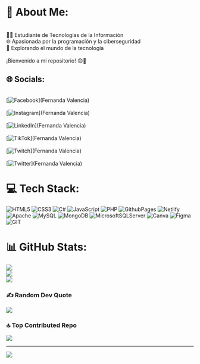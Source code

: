






# 💫 About Me:
<br>👩‍💻 Estudiante de Tecnologías de la Información<br>🌐 Apasionada por la programación y la ciberseguridad<br>🚀 Explorando el mundo de la tecnología<br><br>¡Bienvenido a mi repositorio! 😊👋<br>


## 🌐 Socials:
<br>[![Facebook](https://img.shields.io/badge/Facebook-%231877F2.svg?logo=Facebook&logoColor=white)](Fernanda Valencia)<br>
<br> [![Instagram](https://img.shields.io/badge/Instagram-%23E4405F.svg?logo=Instagram&logoColor=white)](Fernanda Valencia)<br>
<br>[![LinkedIn](https://img.shields.io/badge/LinkedIn-%230077B5.svg?logo=linkedin&logoColor=white)](Fernanda Valencia)<br> 
<br>[![TikTok](https://img.shields.io/badge/TikTok-%23000000.svg?logo=TikTok&logoColor=white)](Fernanda Valencia)<br>
<br>[![Twitch](https://img.shields.io/badge/Twitch-%239146FF.svg?logo=Twitch&logoColor=white)](Fernanda Valencia)<br> 
<br>[![Twitter](https://img.shields.io/badge/Twitter-%231DA1F2.svg?logo=Twitter&logoColor=white)](Fernanda Valencia) <br>

# 💻 Tech Stack:
![HTML5](https://img.shields.io/badge/html5-%23E34F26.svg?style=for-the-badge&logo=html5&logoColor=white) ![CSS3](https://img.shields.io/badge/css3-%231572B6.svg?style=for-the-badge&logo=css3&logoColor=white) ![C#](https://img.shields.io/badge/c%23-%23239120.svg?style=for-the-badge&logo=c-sharp&logoColor=white) ![JavaScript](https://img.shields.io/badge/javascript-%23323330.svg?style=for-the-badge&logo=javascript&logoColor=%23F7DF1E) ![PHP](https://img.shields.io/badge/php-%23777BB4.svg?style=for-the-badge&logo=php&logoColor=white) ![GithubPages](https://img.shields.io/badge/github%20pages-121013?style=for-the-badge&logo=github&logoColor=white) ![Netlify](https://img.shields.io/badge/netlify-%23000000.svg?style=for-the-badge&logo=netlify&logoColor=#00C7B7) ![Apache](https://img.shields.io/badge/apache-%23D42029.svg?style=for-the-badge&logo=apache&logoColor=white) ![MySQL](https://img.shields.io/badge/mysql-%2300000f.svg?style=for-the-badge&logo=mysql&logoColor=white) ![MongoDB](https://img.shields.io/badge/MongoDB-%234ea94b.svg?style=for-the-badge&logo=mongodb&logoColor=white) ![MicrosoftSQLServer](https://img.shields.io/badge/Microsoft%20SQL%20Server-CC2927?style=for-the-badge&logo=microsoft%20sql%20server&logoColor=white) ![Canva](https://img.shields.io/badge/Canva-%2300C4CC.svg?style=for-the-badge&logo=Canva&logoColor=white) ![Figma](https://img.shields.io/badge/figma-%23F24E1E.svg?style=for-the-badge&logo=figma&logoColor=white) ![GIT](https://img.shields.io/badge/Git-fc6d26?style=for-the-badge&logo=git&logoColor=white)
# 📊 GitHub Stats:
![](https://github-readme-stats.vercel.app/api?username=FERNANDA-VALENCIA&theme=vue&hide_border=false&include_all_commits=false&count_private=false)<br/>
![](https://github-readme-streak-stats.herokuapp.com/?user=FERNANDA-VALENCIA&theme=vue&hide_border=false)<br/>
![](https://github-readme-stats.vercel.app/api/top-langs/?username=FERNANDA-VALENCIA&theme=vue&hide_border=false&include_all_commits=false&count_private=false&layout=compact)

### ✍️ Random Dev Quote
![](https://quotes-github-readme.vercel.app/api?type=horizontal&theme=dark)

### 🔝 Top Contributed Repo
![](https://github-contributor-stats.vercel.app/api?username=FERNANDA-VALENCIA&limit=5&theme=dark&combine_all_yearly_contributions=true)

---
[![](https://visitcount.itsvg.in/api?id=FERNANDA-VALENCIA&icon=7&color=0)](https://visitcount.itsvg.in)

<!-- Proudly created with GPRM ( https://gprm.itsvg.in ) -->

